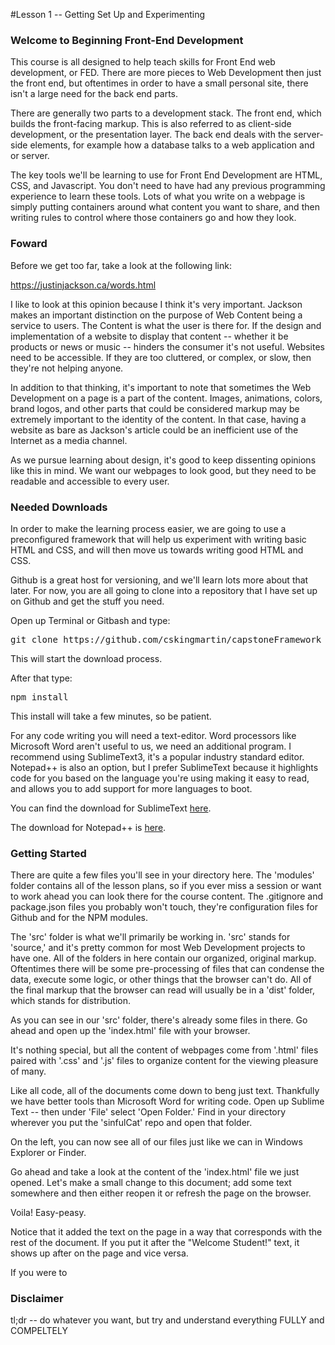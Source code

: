 #Lesson 1 -- Getting Set Up and Experimenting

<h3>Welcome to Beginning Front-End Development</h3>

This course is all designed to help teach skills for Front End web development, or FED. There are more pieces to Web Development then just the front end, but oftentimes in order to have a small personal site, there isn't a large need for the back end parts. 

There are generally two parts to a development stack. The front end, which builds the front-facing markup. This is also referred to as client-side development, or the presentation layer. The back end deals with the server-side elements, for example how a database talks to a web application and or server. 

The key tools we'll be learning to use for Front End Development are HTML, CSS, and Javascript. You don't need to have had any previous programming experience to learn these tools. Lots of what you write on a webpage is simply putting containers around what content you want to share, and then writing rules to control where those containers go and how they look. 

<h3>Foward</h3>

Before we get too far, take a look at the following link:

https://justinjackson.ca/words.html

I like to look at this opinion because I think it's very important. Jackson makes an important distinction on the purpose of Web Content being a service to users. The Content is what the user is there for. If the design and implementation of a website to display that content -- whether it be products or news or music -- hinders the consumer it's not useful. Websites need to be accessible. If they are too cluttered, or complex, or slow, then they're not helping anyone.

In addition to that thinking, it's important to note that sometimes the Web Development on a page is a part of the content. Images, animations, colors, brand logos, and other parts that could be considered markup may be extremely important to the identity of the content. In that case, having a website as bare as Jackson's article could be an inefficient use of the Internet as a media channel.

As we pursue learning about design, it's good to keep dissenting opinions like this in mind. We want our webpages to look good, but they need to be readable and accessible to every user. 

<h3>Needed Downloads</h3>

In order to make the learning process easier, we are going to use a preconfigured framework that will help us experiment with writing basic HTML and CSS, and will then move us towards writing good HTML and CSS.

Github is a great host for versioning, and we'll learn lots more about that later. For now, you are all going to clone into a repository that I have set up on Github and get the stuff you need.

Open up Terminal or Gitbash and type:

<pre>git clone https://github.com/cskingmartin/capstoneFramework</pre>

This will start the download process.

After that type:

<pre>npm install</pre>

This install will take a few minutes, so be patient.

For any code writing you will need a text-editor. Word processors like Microsoft Word aren't useful to us, we need an additional program. I recommend using SublimeText3, it's a popular industry standard editor. Notepad++ is also an option, but I prefer SublimeText because it highlights code for you based on the language you're using making it easy to read, and allows you to add support for more languages to boot.

You can find the download for SublimeText <a href= "https://www.sublimetext.com/3">here</a>.

The download for Notepad++ is <a href="https://notepad-plus-plus.org/download/v7.1.html">here</a>.

<h3>Getting Started</h3>

There are quite a few files you'll see in your directory here. The 'modules' folder contains all of the lesson plans, so if you ever miss a session or want to work ahead you can look there for the course content. The .gitignore and package.json files you probably won't touch, they're configuration files for Github and for the NPM modules. 

The 'src' folder is what we'll primarily be working in. 'src' stands for 'source,' and it's pretty common for most Web Development projects to have one. All of the folders in here contain our organized, original markup. Oftentimes there will be some pre-processing of files that can condense the data, execute some logic, or other things that the browser can't do. All of the final markup that the browser can read will usually be in a 'dist' folder, which stands for distribution. 

As you can see in our 'src' folder, there's already some files in there. Go ahead and open up the 'index.html' file with your browser.

It's nothing special, but all the content of webpages come from '.html' files paired with '.css' and '.js' files to organize content for the viewing pleasure of many.

Like all code, all of the documents come down to beng just text. Thankfully we have better tools than Microsoft Word for writing code. Open up Sublime Text -- then under 'File' select 'Open Folder.' Find in your directory wherever you put the 'sinfulCat' repo and open that folder.

On the left, you can now see all of our files just like we can in Windows Explorer or Finder. 

Go ahead and take a look at the content of the 'index.html' file we just opened.
Let's make a small change to this document; add some text somewhere and then either reopen it or refresh the page on the browser. 

Voila! Easy-peasy. 

Notice that it added the text on the page in a way that corresponds with the rest of the document. If you put it after the "Welcome Student!" text, it shows up after on the page and vice versa. 

If you were to 


<h3>Disclaimer</h3>

tl;dr -- do whatever you want, but try and understand everything FULLY and COMPELTELY

